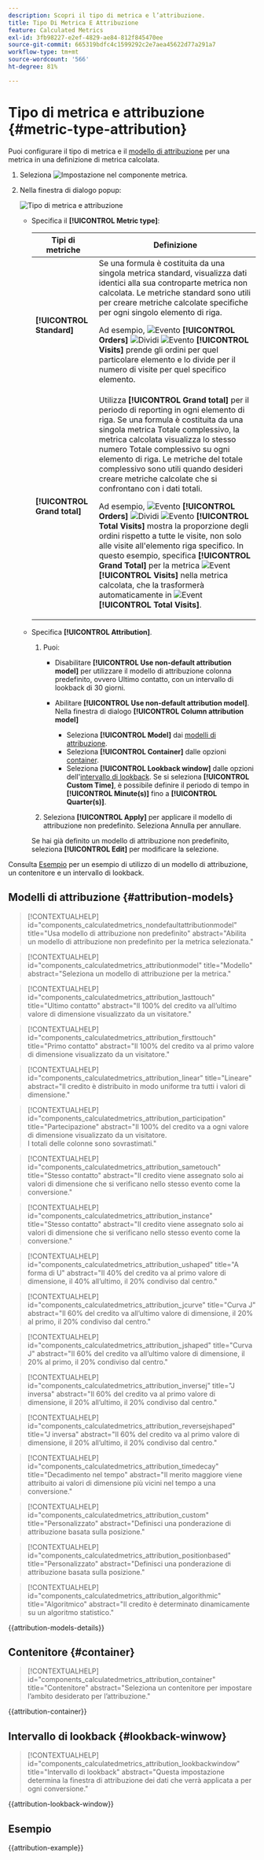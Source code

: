 ```yaml
---
description: Scopri il tipo di metrica e l’attribuzione.
title: Tipo Di Metrica E Attribuzione
feature: Calculated Metrics
exl-id: 3fb98227-e2ef-4829-ae84-812f845470ee
source-git-commit: 665319bdfc4c1599292c2e7aea45622d77a291a7
workflow-type: tm+mt
source-wordcount: '566'
ht-degree: 81%

---
```


# Tipo di metrica e attribuzione {#metric-type-attribution}

Puoi configurare il tipo di metrica e il [modello di attribuzione](#attribution-models) per una metrica in una definizione di metrica calcolata.

1. Seleziona ![Impostazione](/help/assets/icons/Setting.svg) nel componente metrica.
1. Nella finestra di dialogo popup:

   ![Tipo di metrica e attribuzione](assets/cm-type-alloc.png)

   * Specifica il **[!UICONTROL Metric type]**:

     | Tipi di metriche | Definizione |
     |---|---|
     | **[!UICONTROL Standard]** | Se una formula è costituita da una singola metrica standard, visualizza dati identici alla sua controparte metrica non calcolata. Le metriche standard sono utili per creare metriche calcolate specifiche per ogni singolo elemento di riga. <p>Ad esempio, ![Evento](/help/assets/icons/Event.svg) **[!UICONTROL Orders]** ![Dividi](/help/assets/icons/Divide.svg) ![Evento](/help/assets/icons/Event.svg) **[!UICONTROL Visits]** prende gli ordini per quel particolare elemento e lo divide per il numero di visite per quel specifico elemento. |
     | **[!UICONTROL Grand total]** | Utilizza **[!UICONTROL Grand total]** per il periodo di reporting in ogni elemento di riga. Se una formula è costituita da una singola metrica Totale complessivo, la metrica calcolata visualizza lo stesso numero Totale complessivo su ogni elemento di riga. Le metriche del totale complessivo sono utili quando desideri creare metriche calcolate che si confrontano con i dati totali. <p>Ad esempio, ![Evento](/help/assets/icons/Event.svg) **[!UICONTROL Orders]** ![Dividi](/help/assets/icons/Divide.svg) ![Evento](/help/assets/icons/Event.svg) **[!UICONTROL Total Visits]** mostra la proporzione degli ordini rispetto a tutte le visite, non solo alle visite all&#39;elemento riga specifico. In questo esempio, specifica **[!UICONTROL Grand Total]** per la metrica ![Event](/help/assets/icons/Event.svg) **[!UICONTROL Visits]** nella metrica calcolata, che la trasformerà automaticamente in ![Event](/help/assets/icons/Event.svg) **[!UICONTROL Total Visits]**. |

   * Specifica **[!UICONTROL Attribution]**.

      1. Puoi:

         * Disabilitare **[!UICONTROL Use non-default attribution model]** per utilizzare il modello di attribuzione colonna predefinito, ovvero Ultimo contatto, con un intervallo di lookback di 30 giorni.
         * Abilitare **[!UICONTROL Use non-default attribution model]**. Nella finestra di dialogo **[!UICONTROL Column attribution model]**

            * Seleziona **[!UICONTROL Model]** dai [modelli di attribuzione](#attribution-models).
            * Seleziona **[!UICONTROL Container]** dalle opzioni [container](#container).
            * Seleziona **[!UICONTROL Lookback window]** dalle opzioni dell&#39;[intervallo di lookback](#lookback-window). Se si seleziona **[!UICONTROL Custom Time]**, è possibile definire il periodo di tempo in **[!UICONTROL Minute(s)]** fino a **[!UICONTROL Quarter(s)]**.

      1. Seleziona **[!UICONTROL Apply]** per applicare il modello di attribuzione non predefinito. Seleziona Annulla per annullare.

     Se hai già definito un modello di attribuzione non predefinito, seleziona **[!UICONTROL Edit]** per modificare la selezione.

Consulta [Esempio](#example) per un esempio di utilizzo di un modello di attribuzione, un contenitore e un intervallo di lookback.


## Modelli di attribuzione {#attribution-models}

>[!CONTEXTUALHELP]
>id="components_calculatedmetrics_nondefaultattributionmodel"
>title="Usa modello di attribuzione non predefinito"
>abstract="Abilita un modello di attribuzione non predefinito per la metrica selezionata."

>[!CONTEXTUALHELP]
>id="components_calculatedmetrics_attributionmodel"
>title="Modello"
>abstract="Seleziona un modello di attribuzione per la metrica."

>[!CONTEXTUALHELP]
>id="components_calculatedmetrics_attribution_lasttouch"
>title="Ultimo contatto"
>abstract="Il 100% del credito va all’ultimo valore di dimensione visualizzato da un visitatore."

>[!CONTEXTUALHELP]
>id="components_calculatedmetrics_attribution_firsttouch"
>title="Primo contatto"
>abstract="Il 100% del credito va al primo valore di dimensione visualizzato da un visitatore."

>[!CONTEXTUALHELP]
>id="components_calculatedmetrics_attribution_linear"
>title="Lineare"
>abstract="Il credito è distribuito in modo uniforme tra tutti i valori di dimensione."

>[!CONTEXTUALHELP]
>id="components_calculatedmetrics_attribution_participation"
>title="Partecipazione"
>abstract="Il 100% del credito va a ogni valore di dimensione visualizzato da un visitatore.<br/>I totali delle colonne sono sovrastimati."

>[!CONTEXTUALHELP]
>id="components_calculatedmetrics_attribution_sametouch"
>title="Stesso contatto"
>abstract="Il credito viene assegnato solo ai valori di dimensione che si verificano nello stesso evento come la conversione."

>[!CONTEXTUALHELP]
>id="components_calculatedmetrics_attribution_instance"
>title="Stesso contatto"
>abstract="Il credito viene assegnato solo ai valori di dimensione che si verificano nello stesso evento come la conversione."

>[!CONTEXTUALHELP]
>id="components_calculatedmetrics_attribution_ushaped"
>title="A forma di U"
>abstract="Il 40% del credito va al primo valore di dimensione, il 40% all’ultimo, il 20% condiviso dal centro."

>[!CONTEXTUALHELP]
>id="components_calculatedmetrics_attribution_jcurve"
>title="Curva J"
>abstract="Il 60% del credito va all’ultimo valore di dimensione, il 20% al primo, il 20% condiviso dal centro."

>[!CONTEXTUALHELP]
>id="components_calculatedmetrics_attribution_jshaped"
>title="Curva J"
>abstract="Il 60% del credito va all’ultimo valore di dimensione, il 20% al primo, il 20% condiviso dal centro."

>[!CONTEXTUALHELP]
>id="components_calculatedmetrics_attribution_inversej"
>title="J inversa"
>abstract="Il 60% del credito va al primo valore di dimensione, il 20% all’ultimo, il 20% condiviso dal centro."

>[!CONTEXTUALHELP]
>id="components_calculatedmetrics_attribution_reversejshaped"
>title="J inversa"
>abstract="Il 60% del credito va al primo valore di dimensione, il 20% all’ultimo, il 20% condiviso dal centro."

>[!CONTEXTUALHELP]
>id="components_calculatedmetrics_attribution_timedecay"
>title="Decadimento nel tempo"
>abstract="Il merito maggiore viene attribuito ai valori di dimensione più vicini nel tempo a una conversione."

>[!CONTEXTUALHELP]
>id="components_calculatedmetrics_attribution_custom"
>title="Personalizzato"
>abstract="Definisci una ponderazione di attribuzione basata sulla posizione."

>[!CONTEXTUALHELP]
>id="components_calculatedmetrics_attribution_positionbased"
>title="Personalizzato"
>abstract="Definisci una ponderazione di attribuzione basata sulla posizione."

>[!CONTEXTUALHELP]
>id="components_calculatedmetrics_attribution_algorithmic"
>title="Algoritmico"
>abstract="Il credito è determinato dinamicamente su un algoritmo statistico."

{{attribution-models-details}}


## Contenitore {#container}

>[!CONTEXTUALHELP]
>id="components_calculatedmetrics_attribution_container"
>title="Contenitore"
>abstract="Seleziona un contenitore per impostare l’ambito desiderato per l’attribuzione."

{{attribution-container}}


## Intervallo di lookback {#lookback-winwow}

>[!CONTEXTUALHELP]
>id="components_calculatedmetrics_attribution_lookbackwindow"
>title="Intervallo di lookback"
>abstract="Questa impostazione determina la finestra di attribuzione dei dati che verrà applicata a per ogni conversione."

{{attribution-lookback-window}}

## Esempio

{{attribution-example}}


<!--
When [building a calculated metric](/help/components/calculated-metrics/workflow/c-build-metrics/cm-build-metrics.md), you can specify the metric type and the attribution model.

## Metric type

To specify the metric type when building a calculated metric:

1. Select the gear icon next to the metric whose type you want to select.

   ![](assets/cm-type-alloc.png) 

1. Choose from the following options:

   |  Metric Type  | Definition  |
   |---|---|
   |  Standard  | These metrics are the same metrics used in standard [!DNL Analytics] reporting. If a formula consisted of a single standard metric, it displays identical data to its non-calculated-metric counterpart. Standard metrics are useful for creating calculated metrics specific to each individual line item. For example, [Orders] / [Visits] takes orders for that specific line item and divides it by the number of visits for that specific line item.  |
   |  Grand total  | Use Grand total for the reporting period in every line item. If a formula consisted of a single Grand total metric, it displays the same total number on every line item. Grand total metrics are useful for creating calculated metrics that compare against site total data. For example, [Orders] / [Total Visits] shows the proportion of orders against ALL visits to your site, not just the visits to the specific line item.  |

## How linear allocation works

[Attribution](/help/analyze/analysis-workspace/attribution/overview.md) is how allocation models in calculated metrics are evaluated.

For a full list of non-default attribution models and lookback windows supported, see [Attribution models and lookback windows](/help/analyze/analysis-workspace/attribution/models.md).

The following example illustrates how calculated metrics with linear allocations work in reporting: 

| | Hit 1 | Hit 2 | Hit 3 | Hit 4 | Hit 5 | Hit 6 | Hit 7 |
|--- |--- |--- |--- |--- |--- |--- |--- |
|Data Sent In|PROMO A|-|PROMO A|PROMO B|-|PROMO C|$10|
|Last Touch eVar|PROMO A|PROMO A|PROMO A|PROMO B|PROMO B|PROMO C|$10|
|First Touch eVar|PROMO A|PROMO A|PROMO A|PROMO A|PROMO A|PROMO A|$10|
|Example prop|PROMO A|-|PROMO A|PROMO B|-|PROMO C|$10|

In this example, the values A, B, and C were sent into a variable on hits 1, 3, 4, and 6 before a $10 purchase was made on hit 7. In the second row, those values persist across hits on a last touch visit basis. The third row illustrates a first-touch visit persistence. Finally, the last row illustrates how data would be recorded for a prop which does not have persistence.

-->